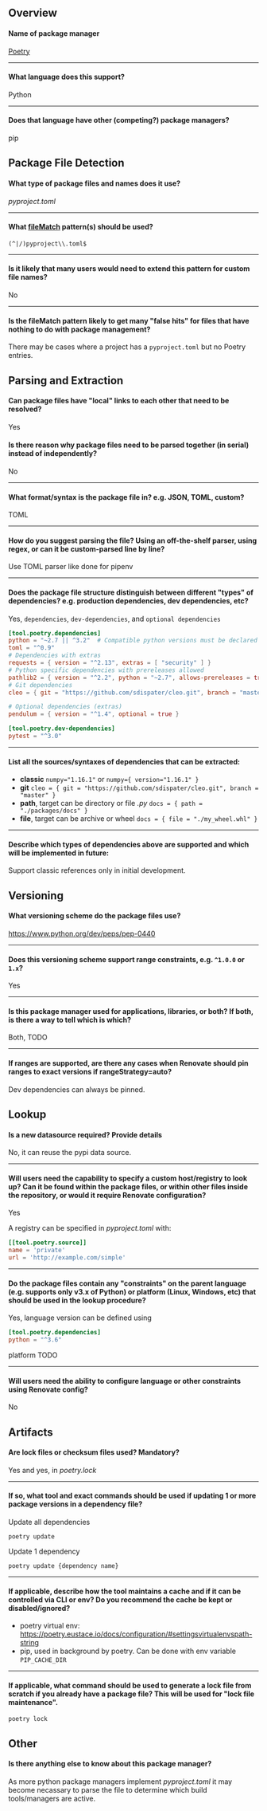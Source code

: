 ## Overview

#### Name of package manager

[Poetry](https://poetry.eustace.io/)

---

#### What language does this support?

Python

---

#### Does that language have other (competing?) package managers?

pip

## Package File Detection

#### What type of package files and names does it use?

_pyproject.toml_

---

#### What [fileMatch](https://renovatebot.com/docs/configuration-options/#filematch) pattern(s) should be used?

`(^|/)pyproject\\.toml$`

---

#### Is it likely that many users would need to extend this pattern for custom file names?

No

---

#### Is the fileMatch pattern likely to get many "false hits" for files that have nothing to do with package management?

There may be cases where a project has a `pyproject.toml` but no Poetry entries.

## Parsing and Extraction

#### Can package files have "local" links to each other that need to be resolved?

Yes

#### Is there reason why package files need to be parsed together (in serial) instead of independently?

No

---

#### What format/syntax is the package file in? e.g. JSON, TOML, custom?

TOML

---

#### How do you suggest parsing the file? Using an off-the-shelf parser, using regex, or can it be custom-parsed line by line?

Use TOML parser like done for pipenv

---

#### Does the package file structure distinguish between different "types" of dependencies? e.g. production dependencies, dev dependencies, etc?

Yes, `dependencies`, `dev-dependencies`, and `optional dependencies`

```toml
[tool.poetry.dependencies]
python = "~2.7 || ^3.2"  # Compatible python versions must be declared here
toml = "^0.9"
# Dependencies with extras
requests = { version = "^2.13", extras = [ "security" ] }
# Python specific dependencies with prereleases allowed
pathlib2 = { version = "^2.2", python = "~2.7", allows-prereleases = true }
# Git dependencies
cleo = { git = "https://github.com/sdispater/cleo.git", branch = "master" }

# Optional dependencies (extras)
pendulum = { version = "^1.4", optional = true }

[tool.poetry.dev-dependencies]
pytest = "^3.0"
```

---

#### List all the sources/syntaxes of dependencies that can be extracted:

- **classic** `numpy="1.16.1"` or `numpy={ version="1.16.1" }`
- **git** `cleo = { git = "https://github.com/sdispater/cleo.git", branch = "master" }`
- **path**, target can be directory or file _.py_ `docs = { path = "./packages/docs" }`
- **file**, target can be archive or wheel `docs = { file = "./my_wheel.whl" }`

---

#### Describe which types of dependencies above are supported and which will be implemented in future:

Support classic references only in initial development.

## Versioning

#### What versioning scheme do the package files use?

<https://www.python.org/dev/peps/pep-0440>

---

#### Does this versioning scheme support range constraints, e.g. `^1.0.0` or `1.x`?

Yes

---

#### Is this package manager used for applications, libraries, or both? If both, is there a way to tell which is which?

Both, TODO

---

#### If ranges are supported, are there any cases when Renovate should pin ranges to exact versions if rangeStrategy=auto?

Dev dependencies can always be pinned.

## Lookup

#### Is a new datasource required? Provide details

No, it can reuse the pypi data source.

---

#### Will users need the capability to specify a custom host/registry to look up? Can it be found within the package files, or within other files inside the repository, or would it require Renovate configuration?

Yes

A registry can be specified in _pyproject.toml_ with:

```toml
[[tool.poetry.source]]
name = 'private'
url = 'http://example.com/simple'
```

---

#### Do the package files contain any "constraints" on the parent language (e.g. supports only v3.x of Python) or platform (Linux, Windows, etc) that should be used in the lookup procedure?

Yes, language version can be defined using

```toml
[tool.poetry.dependencies]
python = "^3.6"
```

platform TODO

---

#### Will users need the ability to configure language or other constraints using Renovate config?

No

## Artifacts

#### Are lock files or checksum files used? Mandatory?

Yes and yes, in _poetry.lock_

---

#### If so, what tool and exact commands should be used if updating 1 or more package versions in a dependency file?

Update all dependencies

`poetry update`

Update 1 dependency

`poetry update {dependency name}`

---

#### If applicable, describe how the tool maintains a cache and if it can be controlled via CLI or env? Do you recommend the cache be kept or disabled/ignored?

- poetry virtual env: https://poetry.eustace.io/docs/configuration/#settingsvirtualenvspath-string
- pip, used in background by poetry. Can be done with env variable `PIP_CACHE_DIR`

---

#### If applicable, what command should be used to generate a lock file from scratch if you already have a package file? This will be used for "lock file maintenance".

`poetry lock`

## Other

#### Is there anything else to know about this package manager?

As more python package managers implement _pyproject.toml_ it may become necassary to parse the file to determine which build tools/managers are active.
